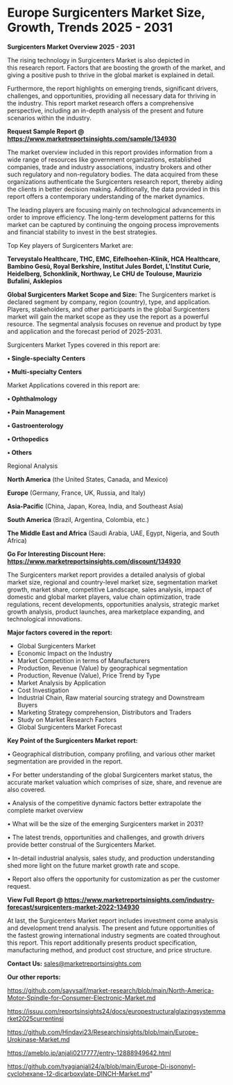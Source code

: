 # Europe Surgicenters Market Size, Growth, Trends 2025 - 2031

<Strong> Surgicenters Market Overview 2025 - 2031</strong>

The rising technology in Surgicenters Market is also depicted in this research report. Factors that are boosting the growth of the market, and giving a positive push to thrive in the global market is explained in detail.

Furthermore, the report highlights on emerging trends, significant drivers, challenges, and opportunities, providing all necessary data for thriving in the industry. This report market research offers a comprehensive perspective, including an in-depth analysis of the present and future scenarios within the industry.

<strong>Request Sample Report @ <a href=https://www.marketreportsinsights.com/sample/134930>https://www.marketreportsinsights.com/sample/134930</a></strong>

The market overview included in this report provides information from a wide range of resources like government organizations, established companies, trade and industry associations, industry brokers and other such regulatory and non-regulatory bodies. The data acquired from these organizations authenticate the Surgicenters research report, thereby aiding the clients in better decision making. Additionally, the data provided in this report offers a contemporary understanding of the market dynamics.

The leading players are focusing mainly on technological advancements in order to improve efficiency. The long-term development patterns for this market can be captured by continuing the ongoing process improvements and financial stability to invest in the best strategies.

Top Key players of Surgicenters Market are:

<strong>Terveystalo Healthcare, THC, EMC, Eifelhoehen-Klinik, HCA Healthcare, Bambino Gesù, Royal Berkshire, Institut Jules Bordet, L'Institut Curie, Heidelberg, Schonklinik, Northway, Le CHU de Toulouse, Maurizio Bufalini, Asklepios</strong>

<strong><b>Global Surgicenters Market Scope and Size:</b></strong>
The Surgicenters market is declared segment by company, region (country), type, and application. Players, stakeholders, and other participants in the global Surgicenters market will gain the market scope as they use the report as a powerful resource. The segmental analysis focuses on revenue and product by type and application and the forecast period of 2025-2031.

Surgicenters Market Types covered in this report are:

<strong>• Single-specialty Centers

• Multi-specialty Centers</strong>

Market Applications covered in this report are:

<strong>• Ophthalmology

• Pain Management

• Gastroenterology

• Orthopedics

• Others</strong> 

Regional Analysis

<strong>North America</strong> (the United States, Canada, and Mexico)

<strong>Europe</strong> (Germany, France, UK, Russia, and Italy)

<strong>Asia-Pacific</strong> (China, Japan, Korea, India, and Southeast Asia)

<strong>South America</strong> (Brazil, Argentina, Colombia, etc.)

<strong>The Middle East and Africa</strong> (Saudi Arabia, UAE, Egypt, Nigeria, and South Africa)

<strong>Go For Interesting Discount Here: <a href=https://www.marketreportsinsights.com/discount/134930>https://www.marketreportsinsights.com/discount/134930</a></strong>

The Surgicenters market report provides a detailed analysis of global market size, regional and country-level market size, segmentation market growth, market share, competitive Landscape, sales analysis, impact of domestic and global market players, value chain optimization, trade regulations, recent developments, opportunities analysis, strategic market growth analysis, product launches, area marketplace expanding, and technological innovations.

<strong><b>Major factors covered in the report:</b></strong>
<ul>
  <li>Global Surgicenters Market </li>
  <li>Economic Impact on the Industry</li>
  <li>Market Competition in terms of Manufacturers</li>
  <li>Production, Revenue (Value) by geographical segmentation</li>
  <li>Production, Revenue (Value), Price Trend by Type</li>
  <li>Market Analysis by Application</li>
  <li>Cost Investigation</li>
  <li>Industrial Chain, Raw material sourcing strategy and Downstream Buyers</li>
  <li>Marketing Strategy comprehension, Distributors and Traders</li>
  <li>Study on Market Research Factors</li>
  <li>Global Surgicenters Market Forecast</li>
</ul>

<strong><b>Key Point of the Surgicenters Market report:</b></strong>

• Geographical distribution, company profiling, and various other market segmentation are provided in the report.

• For better understanding of the global Surgicenters market status, the accurate market valuation which comprises of size, share, and revenue are also covered.

• Analysis of the competitive dynamic factors better extrapolate the complete market overview

• What will be the size of the emerging Surgicenters market in 2031?

• The latest trends, opportunities and challenges, and growth drivers provide better construal of the Surgicenters Market.

• In-detail industrial analysis, sales study, and production understanding shed more light on the future market growth rate and scope.

• Report also offers the opportunity for customization as per the customer request.

<strong><b>View Full Report @ <a href=https://www.marketreportsinsights.com/industry-forecast/surgicenters-market-2022-134930>https://www.marketreportsinsights.com/industry-forecast/surgicenters-market-2022-134930</a></b></strong>


At last, the Surgicenters Market report includes investment come analysis and development trend analysis. The present and future opportunities of the fastest growing international industry segments are coated throughout this report. This report additionally presents product specification, manufacturing method, and product cost structure, and price structure.

<strong>Contact Us:</strong>
sales@marketreportsinsights.com

<strong>Our other reports:</strong>

<a href=https://github.com/sayysaif/market-research/blob/main/North-America-Motor-Spindle-for-Consumer-Electronic-Market.md>https://github.com/sayysaif/market-research/blob/main/North-America-Motor-Spindle-for-Consumer-Electronic-Market.md</a>

<a href=https://issuu.com/reportsinsights24/docs/europestructuralglazingsystemmarket2025currentinsi>https://issuu.com/reportsinsights24/docs/europestructuralglazingsystemmarket2025currentinsi</a>

<a href=https://github.com/Hindavi23/Researchinsights/blob/main/Europe-Urokinase-Market.md>https://github.com/Hindavi23/Researchinsights/blob/main/Europe-Urokinase-Market.md</a>

<a href=https://ameblo.jp/anjali0217777/entry-12888949642.html>https://ameblo.jp/anjali0217777/entry-12888949642.html</a>

<a href=https://github.com/tyagianjali24/a/blob/main/Europe-Di-isononyl-cyclohexane-12-dicarboxylate-DINCH-Market.md>https://github.com/tyagianjali24/a/blob/main/Europe-Di-isononyl-cyclohexane-12-dicarboxylate-DINCH-Market.md</a>"
